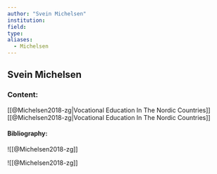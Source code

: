 ```yaml
---
author: "Svein Michelsen"
institution:
field:
type:
aliases:
  - Michelsen
---
```


## Svein Michelsen

### Content:
[[@Michelsen2018-zg|Vocational Education In The Nordic Countries]]
[[@Michelsen2018-zg|Vocational Education In The Nordic Countries]]

#### Bibliography:

![[@Michelsen2018-zg]]

![[@Michelsen2018-zg]]